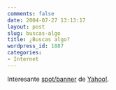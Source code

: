 ```yaml
---
comments: false
date: 2004-07-27 13:13:17
layout: post
slug: buscas-algo
title: ¿Buscas algo?
wordpress_id: 1887
categories:
- Internet
---
```


Interesante [spot/banner](http://62.97.113.245/lanariz/lanariz.html) de [Yahoo!](http://www.yahoo.es).




 
